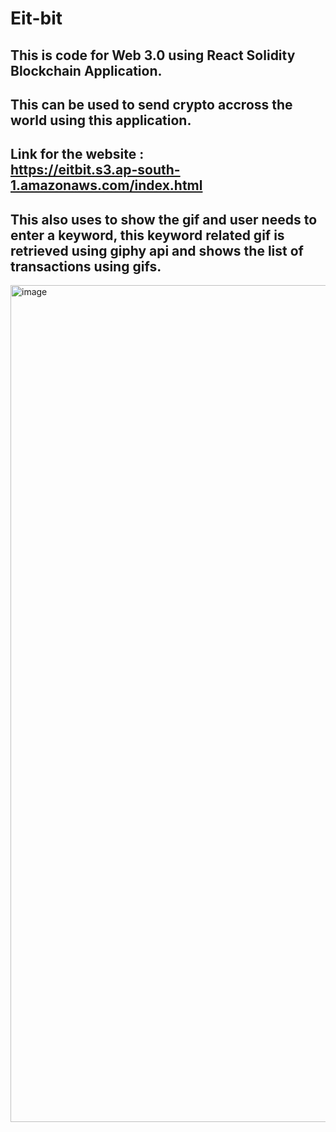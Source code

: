 # Eit-bit
## This is code for Web 3.0 using React Solidity Blockchain Application.<br/>
## This can be used to send crypto accross the world using this application.<br/>
## Link for the website :<br/> https://eitbit.s3.ap-south-1.amazonaws.com/index.html
## This also uses to show the gif and user needs to enter a keyword, this keyword related gif is retrieved using giphy api and shows the list of transactions using gifs. <br/>

<img width="1339" alt="image" src="https://user-images.githubusercontent.com/74697139/188322472-1edd32d0-a916-4f84-9421-2a41527d8ea1.png">



